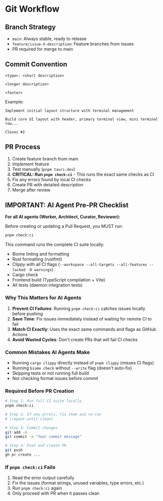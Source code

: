 # Git Workflow

## Branch Strategy

- `main`: Always stable, ready to release
- `feature/issue-X-description`: Feature branches from issues
- PR required for merge to main

## Commit Convention

```
<type>: <short description>

<longer description>

<footer>
```

Example:
```
Implement initial layout structure with terminal management

Build core UI layout with header, primary terminal view, mini terminal row...

Closes #2
```

## PR Process

1. Create feature branch from main
2. Implement feature
3. Test manually (`pnpm tauri:dev`)
4. **CRITICAL: Run `pnpm check:ci`** - This runs the exact same checks as CI
5. Fix any errors found by local CI checks
6. Create PR with detailed description
7. Merge after review

## IMPORTANT: AI Agent Pre-PR Checklist

**For all AI agents (Worker, Architect, Curator, Reviewer):**

Before creating or updating a Pull Request, you MUST run:

```bash
pnpm check:ci
```

This command runs the complete CI suite locally:
- Biome linting and formatting
- Rust formatting (rustfmt)
- Clippy with all CI flags (`--workspace --all-targets --all-features --locked -D warnings`)
- Cargo check
- Frontend build (TypeScript compilation + Vite)
- All tests (daemon integration tests)

### Why This Matters for AI Agents

1. **Prevent CI Failures**: Running `pnpm check:ci` catches issues locally before pushing
2. **Save Time**: Fix issues immediately instead of waiting for remote CI to fail
3. **Match CI Exactly**: Uses the exact same commands and flags as GitHub Actions
4. **Avoid Wasted Cycles**: Don't create PRs that will fail CI checks

### Common Mistakes AI Agents Make

- Running `cargo clippy` directly instead of `pnpm clippy` (misses CI flags)
- Running `biome check` without `--write` flag (doesn't auto-fix)
- Skipping tests or not running full build
- Not checking format issues before commit

### Required Before PR Creation

```bash
# Step 1: Run full CI suite locally
pnpm check:ci

# Step 2: If any errors, fix them and re-run
# (repeat until clean)

# Step 3: Commit changes
git add -A
git commit -m "Your commit message"

# Step 4: Push and create PR
git push
gh pr create ...
```

### If `pnpm check:ci` Fails

1. Read the error output carefully
2. Fix the issues (format strings, unused variables, type errors, etc.)
3. Run `pnpm check:ci` again
4. Only proceed with PR when it passes clean
